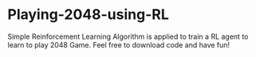 # Playing-2048-using-RL
Simple Reinforcement Learning Algorithm is applied to train a RL agent to learn to play 2048 Game. Feel free to download code and have fun!
